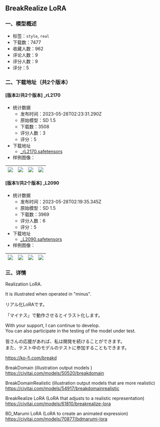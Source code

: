 ## BreakRealize LoRA
### 一、模型概述

- 标签：`style`, `real`
- 下载数：7477
- 收藏人数：962
- 评论人数：9
- 评分人数：9
- 评分：5

### 二、下载地址（共2个版本）

#### [版本2/共2个版本] _rL2170

- 统计数据
  - 发布时间：2023-05-28T02:23:31.290Z
  - 原始模型：SD 1.5
  - 下载数：3508
  - 评分人数：3
  - 评分：5
- 下载地址
  - [_rL2170.safetensors](https://civitai.com/api/download/models/83250)
- 样例图像：

| <img src="https://image.civitai.com/xG1nkqKTMzGDvpLrqFT7WA/e883a2fd-fc95-4ad9-929d-91aae2bc1df2/width=450/938670.jpeg" /> | <img src="https://image.civitai.com/xG1nkqKTMzGDvpLrqFT7WA/f4958bac-e43e-4524-ad82-72d6d88de9d2/width=450/938662.jpeg" /> | <img src="https://image.civitai.com/xG1nkqKTMzGDvpLrqFT7WA/c5aa1431-9fa9-444a-bef3-fa250ed44ff9/width=450/938673.jpeg" /> | <img src="https://image.civitai.com/xG1nkqKTMzGDvpLrqFT7WA/b65a6dc5-a273-4d80-9f7b-9bf1f1c0c63f/width=450/938672.jpeg" /> |
| ---- | ---- | ---- | ---- |

#### [版本1/共2个版本] _L2090

- 统计数据
  - 发布时间：2023-05-28T02:19:35.345Z
  - 原始模型：SD 1.5
  - 下载数：3969
  - 评分人数：6
  - 评分：5
- 下载地址
  - [_L2090.safetensors](https://civitai.com/api/download/models/66297)
- 样例图像：

| <img src="https://image.civitai.com/xG1nkqKTMzGDvpLrqFT7WA/20d4f008-61be-4edf-b684-a091cbe67085/width=450/735941.jpeg" /> | <img src="https://image.civitai.com/xG1nkqKTMzGDvpLrqFT7WA/27d01fa1-6d7a-491a-a1ab-9d4973877203/width=450/735894.jpeg" /> | <img src="https://image.civitai.com/xG1nkqKTMzGDvpLrqFT7WA/953cbf80-03fa-4ff5-a588-4338cb58a8e9/width=450/735896.jpeg" /> | <img src="https://image.civitai.com/xG1nkqKTMzGDvpLrqFT7WA/5275ad26-486d-4749-b229-df77c90bb556/width=450/735908.jpeg" /> |
| ---- | ---- | ---- | ---- |


### 三、详情
<p>Realization LoRA.</p><p>It is illustrated when operated in "minus".</p><p>リアル化LoRAです。</p><p>「マイナス」で動作させるとイラスト化します。</p><p></p><p>With your support, I can continue to develop.<br />You can also participate in the testing of the model under test.</p><p>皆さんの応援があれば、私は開発を続けることができます。<br />また、テスト中のモデルのテストに参加することもできます。</p><p><a target="_blank" rel="ugc" href="https://ko-fi.com/breakd">https://ko-fi.com/breakd</a></p><p></p><p>BreakDomain (illustration output models )<br /><a target="_blank" rel="ugc" href="https://civitai.com/models/50520/breakdomain">https://civitai.com/models/50520/breakdomain</a></p><p>BreakDomainRealistic (illustration output models that are more realistic)<br /><a target="_blank" rel="ugc" href="https://civitai.com/models/54917/breakdomainrealistic">https://civitai.com/models/54917/breakdomainrealistic</a></p><p>BreakRealize LoRA (LoRA that adjusts to a realistic representation)<br /><a target="_blank" rel="ugc" href="https://civitai.com/models/61810/breakrealize-lora">https://civitai.com/models/61810/breakrealize-lora</a></p><p>BD_Marumi LoRA (LoRA to create an animated expression)<br /><a target="_blank" rel="ugc" href="https://civitai.com/models/70877/bdmarumi-lora">https://civitai.com/models/70877/bdmarumi-lora</a></p>